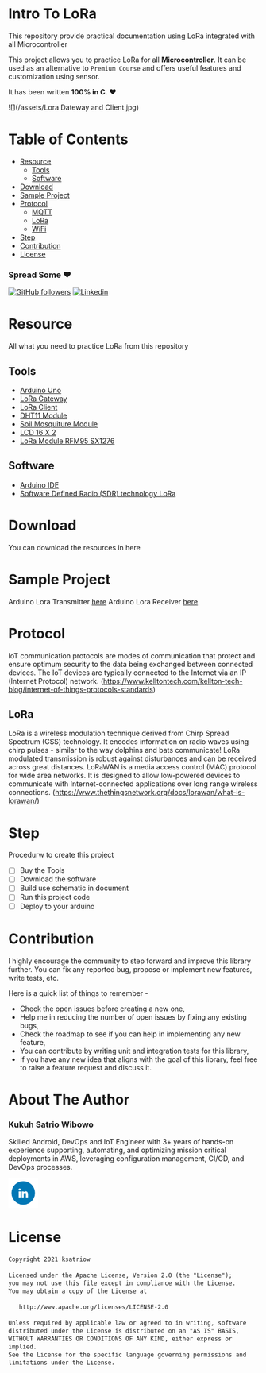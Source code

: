# Intro To LoRa
This repository provide practical documentation using LoRa integrated with all Microcontroller

This project allows you to practice LoRa for all **Microcontroller**. It can be used as an alternative to `Premium Course` and offers useful features and customization using sensor.

It has been written **100% in C**. ❤️

![](/assets/Lora Dateway and Client.jpg)

# Table of Contents
* [Resource](#resource)
    * [Tools](#tools)
    * [Software](#software)
* [Download](#download)
* [Sample Project](#sample-project)
* [Protocol](#protocol)
    * [MQTT](#mqtt)
    * [LoRa](#lora)
    * [WiFi](#wifi)
* [Step](#step)
* [Contribution](#contribution)
* [License](#license)

### Spread Some :heart:
[![GitHub followers](https://img.shields.io/badge/GitHub-100000?style=for-the-badge&logo=github&logoColor=white)](https://github.com/ksatriow)  [![Linkedin](https://img.shields.io/badge/LinkedIn-0077B5?style=for-the-badge&logo=linkedin&logoColor=white)](https://www.linkedin.com/in/kukuh-satrio-wibowo/) 

# Resource

All what you need to practice LoRa from this repository

## Tools
* [Arduino Uno](arduino.cc/en/Guide/ArduinoUno)
* [LoRa Gateway](https://www.tokopedia.com/sendalputih/lora-gateway-915mhz)
* [LoRa Client](https://www.tokopedia.com/sendalputih/lora-shield-arduino-uno-915mhz-923mhz)
* [DHT11 Module](https://learn.adafruit.com/dht)
* [Soil Mosquiture Module](https://randomnerdtutorials.com/guide-for-soil-moisture-sensor-yl-69-or-hl-69-with-the-arduino/)
* [LCD 16 X 2](https://create.arduino.cc/projecthub/Arnov_Sharma_makes/lcd-i2c-tutorial-664e5a)
* [LoRa Module RFM95 SX1276](https://www.arduino.cc/reference/en/libraries/servo/)

## Software
* [Arduino IDE](https://www.arduino.cc/en/software)
* [Software Defined Radio (SDR) technology LoRa](https://www.rtl-sdr.com/tag/lora/)

# Download

You can download the resources in here
 
# Sample Project

Arduino Lora Transmitter [here](https://drive.google.com/file/d/14nGLDPBtBH9bzCY50tgWne7ii7jWY54g/view?usp=sharing) 
Arduino Lora Receiver [here](https://drive.google.com/file/d/1L10Ot7ucp7gUEU2B04-ae-aq7IlSyK-y/view?usp=sharing)

# Protocol
IoT communication protocols are modes of communication that protect and ensure optimum security to the data being exchanged between connected devices. The IoT devices are typically connected to the Internet via an IP (Internet Protocol) network. (https://www.kelltontech.com/kellton-tech-blog/internet-of-things-protocols-standards)

## LoRa
LoRa is a wireless modulation technique derived from Chirp Spread Spectrum (CSS) technology. It encodes information on radio waves using chirp pulses - similar to the way dolphins and bats communicate! LoRa modulated transmission is robust against disturbances and can be received across great distances. LoRaWAN is a media access control (MAC) protocol for wide area networks. It is designed to allow low-powered devices to communicate with Internet-connected applications over long range wireless connections. (https://www.thethingsnetwork.org/docs/lorawan/what-is-lorawan/)

# Step
Procedurw to create this project 

- [ ] Buy the Tools
- [ ] Download the software
- [ ] Build use schematic in document
- [ ] Run this project code
- [ ] Deploy to your arduino

# Contribution

I highly encourage the community to step forward and improve this library further. You can fix any reported bug, propose or implement new features, write tests, etc.

Here is a quick list of things to remember -
* Check the open issues before creating a new one,
* Help me in reducing the number of open issues by fixing any existing bugs,
* Check the roadmap to see if you can help in implementing any new feature,
* You can contribute by writing unit and integration tests for this library,
* If you have any new idea that aligns with the goal of this library, feel free to raise a feature request and discuss it.

# About The Author

### Kukuh Satrio Wibowo

Skilled Android, DevOps and IoT Engineer with 3+ years of hands-on experience supporting, automating, and optimizing mission critical deployments in AWS, leveraging configuration management, CI/CD, and DevOps processes. 

<a href="https://www.linkedin.com/in/kukuh-satrio-wibowo/"><img src="https://github.com/aritraroy/social-icons/blob/master/linkedin-icon.png?raw=true" width="60"></a>


# License

```
Copyright 2021 ksatriow

Licensed under the Apache License, Version 2.0 (the "License");
you may not use this file except in compliance with the License.
You may obtain a copy of the License at

   http://www.apache.org/licenses/LICENSE-2.0

Unless required by applicable law or agreed to in writing, software
distributed under the License is distributed on an "AS IS" BASIS,
WITHOUT WARRANTIES OR CONDITIONS OF ANY KIND, either express or implied.
See the License for the specific language governing permissions and
limitations under the License.